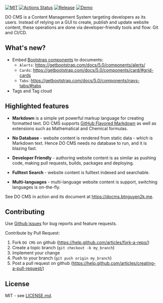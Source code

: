[![MIT](https://img.shields.io/github/license/btnguyen2k/docms)](LICENSE.md)
[![Actions Status](https://github.com/btnguyen2k/docms/workflows/docms-release/badge.svg)](https://github.com/btnguyen2k/docms/actions)
[![Release](https://img.shields.io/github/release/btnguyen2k/docms.svg?style=flat-square)](RELEASE-NOTES.md)
[![Demo](https://img.shields.io/badge/DO%20CMS-In%20Action-red)](https://docms.btnguyen2k.me)

DO CMS is a Content Management System targeting developers as its users. Instead of relying on a GUI to create, publish and update website content, these operations are done via developer-friendly tools and flow: Git and CI/CD.

## What's new?

- Embed [Bootstrap components](https://getbootstrap.com/docs/5.0/components/) to documents:
  - `Alerts`: https://getbootstrap.com/docs/5.0/components/alerts/
  - `Cards`:  https://getbootstrap.com/docs/5.0/components/card/#grid-cards
  - `Tabs`: https://getbootstrap.com/docs/5.0/components/navs-tabs/#tabs
- Tags and Tag cloud

## Highlighted features

-  **Markdown** is a simple yet powerful markup language for creating formatted text. DO CMS supports [GitHub Flavored Markdown](https://github.github.com/gfm/) as well as extensions such as Mathematical and Chemical formulas.

- **No Database** - website content is rendered from static data - which is Markdown text. Hence DO CMS needs no database to run, and it is blazing fast.

- **Developer Friendly** - authoring website content is as similar as pushing code, making pull requests, builds, packages and deploying.

- **Fulltext Search** - website content is fulltext indexed and searchable.

- **Multi-languages** - multi-language website content is support, switching languages is on-the-fly.

See DO CMS in action and its document at https://docms.btnguyen2k.me.

## Contributing

Use [Github issues](https://github.com/btnguyen2k/docms/issues) for bug reports and feature requests.

Contribute by Pull Request:

1. Fork `DO CMS` on github (https://help.github.com/articles/fork-a-repo/)
2. Create a topic branch (`git checkout -b my_branch`)
3. Implement your change
4. Push to your branch (`git push origin my_branch`)
5. Post a pull request on github (https://help.github.com/articles/creating-a-pull-request/)

## License
MIT - see [LICENSE.md](LICENSE.md).
